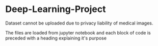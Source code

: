 # Deep-Learning-Project

Dataset cannot be uploaded due to privacy liability of medical images.

The files are loaded from jupyter notebook and each block of code is preceded with a heading explaining it's purpose
